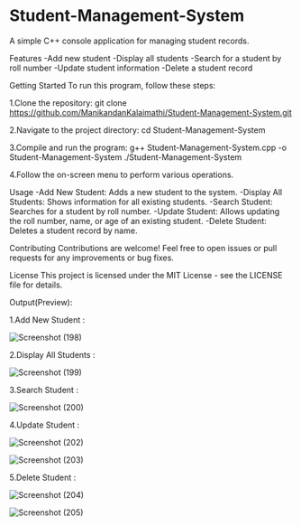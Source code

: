 #                                                                                       Student-Management-System

A simple C++ console application for managing student records.

Features
-Add new student
-Display all students
-Search for a student by roll number
-Update student information
-Delete a student record

Getting Started
To run this program, follow these steps:

1.Clone the repository:
git clone https://github.com/ManikandanKalaimathi/Student-Management-System.git

2.Navigate to the project directory:
cd Student-Management-System

3.Compile and run the program:
g++ Student-Management-System.cpp -o Student-Management-System
./Student-Management-System

4.Follow the on-screen menu to perform various operations.

Usage
-Add New Student: Adds a new student to the system.
-Display All Students: Shows information for all existing students.
-Search Student: Searches for a student by roll number.
-Update Student: Allows updating the roll number, name, or age of an existing student.
-Delete Student: Deletes a student record by name.

Contributing
Contributions are welcome! Feel free to open issues or pull requests for any improvements or bug fixes.

License
This project is licensed under the MIT License - see the LICENSE file for details.


Output(Preview):

1.Add New Student :

![Screenshot (198)](https://github.com/ManikandanKalaimathi/Student-Management-System/assets/120374567/02bae1e0-bc4a-477f-a19a-d7de79e1d5eb)

2.Display All Students :

![Screenshot (199)](https://github.com/ManikandanKalaimathi/Student-Management-System/assets/120374567/1c2829c5-27b5-4085-8ec1-c3e8ff0e9f93)


3.Search Student :

![Screenshot (200)](https://github.com/ManikandanKalaimathi/Student-Management-System/assets/120374567/6cf30259-364f-4cce-ba10-b4ff3c1f2841)


4.Update Student :

![Screenshot (202)](https://github.com/ManikandanKalaimathi/Student-Management-System/assets/120374567/4a2600b4-be21-46aa-8d35-ae70ca369f28)

![Screenshot (203)](https://github.com/ManikandanKalaimathi/Student-Management-System/assets/120374567/b727e32d-4add-4657-9f4f-14b573f56815)


5.Delete Student :

![Screenshot (204)](https://github.com/ManikandanKalaimathi/Student-Management-System/assets/120374567/4bb5876b-82e1-4cfb-b4b3-403306234a06)

![Screenshot (205)](https://github.com/ManikandanKalaimathi/Student-Management-System/assets/120374567/fc32364f-972c-4bf2-8e5c-4a6079695873)

